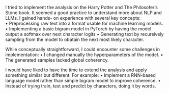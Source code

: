 I tried to implement the analysis on the Harry Potter and The Philosofer’s Stone book. It seemed a good practice to understand more about NLP and LLMs. I gained hands- on experience with several key concepts:\
•	Preprocessing raw text into a format usable for machine learning models.
•	Implementing a basic bigram model in PyTorch by having the model output a softmax over next character logits
•	Generating text by recursively sampling from the model to obatain the next most likely character.

While conceptually straightforward, I could encounter some challenges in implementation:
•	I changed manually the hyperparameters of the model.
•	The generated samples lacked global coherency.

I would have liked to have the time to extend the analysis and apply something similar but different. For example:
•	Implement a RNN-based language model rather than simple bigram model to improve coherence.
•	Instead of trying train, test and predict by characters, doing it by words.
